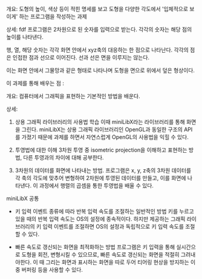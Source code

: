 개요: 
도형의 높이, 색상 등이 적힌 명세를 보고 도형을 다양한 각도에서 '입체적으로 보이게' 하는 프로그램을 작성하는 과제

상세:
fdf 프로그램은 2차원으로 된 숫자를 입력으로 받는다. 각각의 숫자는 해당 점의 높이를 나타낸다. 

행, 열, 해당 숫자는 각각 화면 안에서 xyz축의 대응하는 한 점으로 나타난다.
각각의 점은 인접한 점과 선으로 이어진다. 선과 선은 면을 이루지는 않는다.

이는 화면 안에서 그물망과 같은 형태로 나타나며 도형을 면으로 위에서 덮은 형상이다. 


이 과제를 통해 배우는 점 : 

개요: 
컴퓨터에서 그래픽을 표현하는 기본적인 방법을 배운다. 

상세: 
1. 상용 그래픽 라이브러리의 사용법 학습
이때 miniLibX라는 라이브러리를 통해 화면을 그린다. miniLibX는 상용 그래픽 라이브러리인 OpenGL과 동일한 구조의 API를 가졌기 때문에 과제를 하면서 자연스럽게 OpenGL의 사용법을 익힐 수 있다. 

2. 투영법에 대한 이해
3차원 투영 중 isometric projection을 이해하고 표현하는 방법, 다른 투영과의 차이에 대해 공부한다.

3. 3차원의 데이터를 화면에 나타내는 방법.
프로그램은 x, y, z축의 3차원 데이터를 각 축의 각도에 맞추어 변형하여 2차원에 투영된 데이터를 만들고, 이를 화면에 나타낸다. 
이 과정에서 행렬의 곱셈을 통한 투영법을 배울 수 있다. 



miniLibX 공통

-  키 입력 이벤트 종류에 따라 반복 입력 속도를 조절하는 일반적인 방법
키를 누르고 있을 때의 반복 입력 속도는 OS의 설정에 종속적이다. 하지만 제공하는 그래픽 라이브러리의 키 입력 이벤트를 조절하면 OS의 설정과 독립적으로 키 입력 속도를 조절할 수 있다.

-  빠른 속도로 갱신되는 화면을 최적화하는 방법
프로그램은 키 입력을 통해 실시간으로 도형을 회전, 변형시킬 수 있으므로, 빠른 속도로 갱신되는 화면을 적절히 그려내야한다. 이 때 그리는 화면과 표시하는 화면을 따로 두어 티어링 현상을 방지하는 이중 버퍼링 등을 사용할 수 있다.